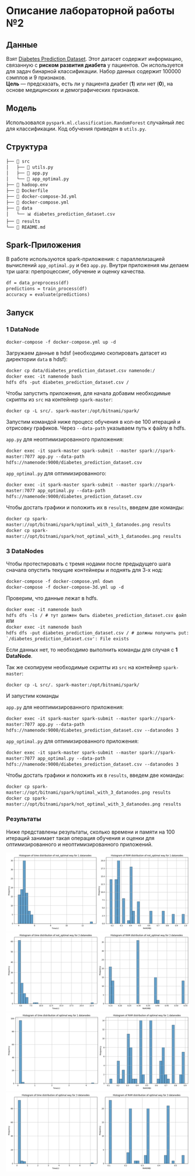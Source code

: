 
# Описание лабораторной работы №2
## Данные 

Взят [Diabetes Prediction Dataset](https://www.kaggle.com/datasets/iammustafatz/diabetes-prediction-dataset/data). Этот датасет содержит информацию, связанную с **риском развития диабета** у пациентов. Он используется для задач бинарной классификации.  Набор данных содержит 100000 сэмплов и 9 признаков.   
**Цель** — предсказать, есть ли у пациента диабет (**1**) или нет (**0**), на основе медицинских и демографических признаков.

## Модель
Использовался `pyspark.ml.classification.RandomForest` случайный лес для классификации. Код обучения приведен в `utils.py`.

## Структура 
```										
├── 📂 src	
│   ├── 🐍 utils.py
│   ├──	🐍 app.py				
│   └── 🐍 app_optimal.py	
├── 📄 hadoop.env
├── 🐳 Dockerfile				
├── 🐙 docker-compose-3d.yml
├──	🐙 docker-compose.yml					
├── 📂 data							
│   └── 📊 diabetes_prediction_dataset.csv						
├── 📂 results		
└── 📝 README.md				
```

## Spark-Приложения 
В работе используются spark-приложения: с параллелизацией вычислений `app_optimal.py` и без `app.py`. Внутри приложения мы делаем три шага: препроцессинг, обучение и оценку качества.
```
df = data_preprocess(df)
predictions = train_process(df)
accuracy = evaluate(predictions)
```

## Запуск
###  1 DataNode

```
docker-compose -f docker-compose.yml up -d
```
Загружаем данные в hdsf (необходимо скопировать датасет из директории `data`  в hdsf):
```
docker cp data/diabetes_prediction_dataset.csv namenode:/ 
docker exec -it namenode bash
hdfs dfs -put diabetes_prediction_dataset.csv /
```

Чтобы запустить приложения, для начала добавим необходимые скрипты из `src` на контейнер `spark-master`: 
```
docker cp -L src/. spark-master:/opt/bitnami/spark/
```
Запустим командой ниже процесс обучения в кол-ве 100 итераций и отрисовку графиков. Через `--data-path` указываем путь к файлу в hdfs.

`app.py` для неоптимизированного приложения:
```
docker exec -it spark-master spark-submit --master spark://spark-master:7077 app.py --data-path hdfs://namenode:9000/diabetes_prediction_dataset.csv
```
`app_optimal.py` для оптимизированного: 
```
docker exec -it spark-master spark-submit --master spark://spark-master:7077 app_optimal.py --data-path hdfs://namenode:9000/diabetes_prediction_dataset.csv
```

Чтобы достать графики и положить их в `results`, введем две команды:
```
docker cp spark-master://opt/bitnami/spark/optimal_with_1_datanodes.png results
docker cp spark-master://opt/bitnami/spark/not_optimal_with_1_datanodes.png results
```
### 3 DataNodes
Чтобы протестировать с тремя нодами после предыдущего шага сначала опустить текущие контейнеры и поднять для 3-х нод:
```
docker-compose -f docker-compose.yml down
docker-compose -f docker-compose-3d.yml up -d
```

Проверим, что данные лежат в hdfs. 
```
docker exec -it namenode bash
hdfs dfs -ls / # тут должен быть diabetes_prediction_dataset.csv файл
ИЛИ
docker exec -it namenode bash
hdfs dfs -put diabetes_prediction_dataset.csv / # должны получить put: `/diabetes_prediction_dataset.csv': File exists
```
Если данных нет, то необходимо выполнить команды для случая с **1 DataNode**.

Так же скопируем необходимые скрипты из `src` на контейнер `spark-master`: 
```
docker cp -L src/. spark-master:/opt/bitnami/spark/
```

И запустим команды

`app.py` для неоптимизированного приложения:
```
docker exec -it spark-master spark-submit --master spark://spark-master:7077 app.py --data-path hdfs://namenode:9000/diabetes_prediction_dataset.csv --datanodes 3
```
`app_optimal.py` для оптимизированного приложения: 

```
docker exec -it spark-master spark-submit --master spark://spark-master:7077 app_optimal.py --data-path hdfs://namenode:9000/diabetes_prediction_dataset.csv --datanodes 3
```
Чтобы достать графики и положить их в `results`, введем две команды:
```
docker cp spark-master://opt/bitnami/spark/optimal_with_3_datanodes.png results
docker cp spark-master://opt/bitnami/spark/not_optimal_with_3_datanodes.png results
```

### Результаты
Ниже представлены результаты, сколько времени и памяти на 100 итераций занимает такая операция обучения и оценки для оптимизированного и неоптимизированного приложений.

![results](results/not_optimal_with_1_datanodes.png)
![results](results/not_optimal_with_3_datanodes.png)
![results](results/optimal_with_1_datanodes.png)
![results](results/optimal_with_3_datanodes.png)
